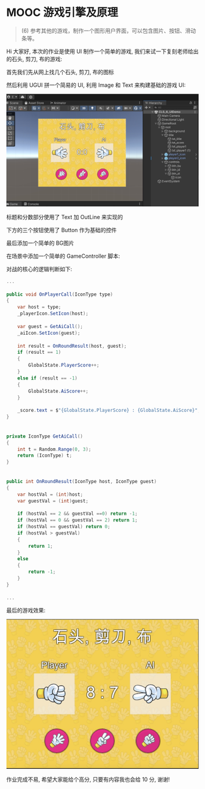 
# MOOC 游戏引擎及原理

> (6) 参考其他的游戏，制作一个图形用户界面，可以包含图片、按钮、滑动条等。

Hi 大家好, 本次的作业是使用 UI 制作一个简单的游戏, 我们来试一下复刻老师给出的石头, 剪刀, 布的游戏:

首先我们先从网上找几个石头, 剪刀, 布的图标

然后利用 UGUI 拼一个简易的 UI, 利用 Image 和 Text 来构建基础的游戏 UI:

![](Doc/sc_001.jpg)


标题和分数部分使用了 Text 加 OutLine 来实现的

下方的三个按钮使用了 Button 作为基础的控件

最后添加一个简单的 BG图片



在场景中添加一个简单的 GameController 脚本:

对战的核心的逻辑判断如下:

```C#
...

public void OnPlayerCall(IconType type)
{
    var host = type;
    _playerIcon.SetIcon(host);
    
    var guest = GetAiCall();
    _aiIcon.SetIcon(guest);
    
    int result = OnRoundResult(host, guest);
    if (result == 1)
    {
        GlobalState.PlayerScore++;
    }
    else if (result == -1)
    {
        GlobalState.AiScore++;
    }
    
    _score.text = $"{GlobalState.PlayerScore} : {GlobalState.AiScore}";
}


private IconType GetAiCall()
{
    int t = Random.Range(0, 3);
    return (IconType) t;
}


public int OnRoundResult(IconType host, IconType guest)
{
    var hostVal = (int)host;
    var guestVal = (int)guest;
    
    if (hostVal == 2 && guestVal ==0) return -1;
    if (hostVal == 0 && guestVal == 2) return 1;
    if (hostVal == guestVal) return 0;
    if (hostVal > guestVal)
    {
        return 1;
    }
    else
    {
        return -1;
    }
}

... 
```


最后的游戏效果:

![](Doc/sc_003.jpg)

作业完成不易, 希望大家能给个高分, 只要有内容我也会给 10 分, 谢谢!